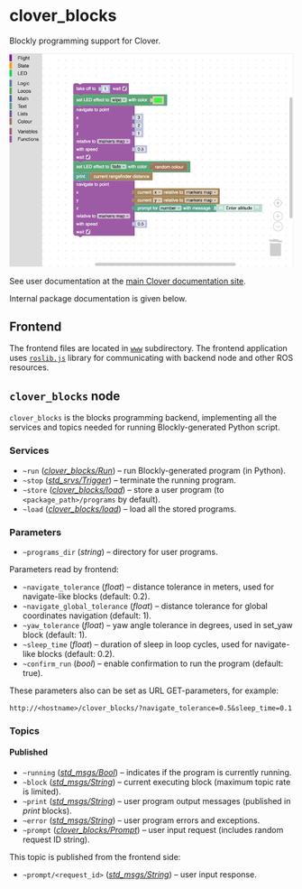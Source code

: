 # clover_blocks

Blockly programming support for Clover.

<img src="screenshot.png" width=700>

See user documentation at the [main Clover documentation site](https://clover.coex.tech/en/blocks.html).

Internal package documentation is given below.

## Frontend

The frontend files are located in [`www`](./www/) subdirectory. The frontend application uses [`roslib.js`](http://wiki.ros.org/roslibjs) library for communicating with backend node and other ROS resources.

## `clover_blocks` node

`clover_blocks` is the blocks programming backend, implementing all the services and topics needed for running Blockly-generated Python script.

### Services

* `~run` ([*clover_blocks/Run*](srv/Run.srv)) – run Blockly-generated program (in Python).
* `~stop` ([*std_srvs/Trigger*](http://docs.ros.org/noetic/api/std_srvs/html/srv/Trigger.html)) – terminate the running program.
* `~store` ([*clover_blocks/load*](srv/Store.srv)) – store a user program (to `<package_path>/programs` by default).
* `~load` ([*clover_blocks/load*](srv/Load.srv)) – load all the stored programs.

### Parameters

* `~programs_dir` (*string*) – directory for user programs.

Parameters read by frontend:

* `~navigate_tolerance` (*float*) – distance tolerance in meters, used for navigate-like blocks (default: 0.2).
* `~navigate_global_tolerance` (*float*) – distance tolerance for global coordinates navigation (default: 1).
* `~yaw_tolerance` (*float*) – yaw angle tolerance in degrees, used in set_yaw block (default: 1).
* `~sleep_time` (*float*) – duration of sleep in loop cycles, used for navigate-like blocks (default: 0.2).
* `~confirm_run` (*bool*) – enable confirmation to run the program (default: true).

These parameters also can be set as URL GET-parameters, for example:

```
http://<hostname>/clover_blocks/?navigate_tolerance=0.5&sleep_time=0.1
```

### Topics

#### Published

* `~running` ([*std_msgs/Bool*](http://docs.ros.org/noetic/api/std_msgs/html/msg/Bool.html)) – indicates if the program is currently running.
* `~block` ([*std_msgs/String*](http://docs.ros.org/noetic/api/std_msgs/html/msg/String.html)) – current executing block (maximum topic rate is limited).
* `~print` ([*std_msgs/String*](http://docs.ros.org/noetic/api/std_msgs/html/msg/String.html)) – user program output messages (published in *print* blocks).
* `~error` ([*std_msgs/String*](http://docs.ros.org/noetic/api/std_msgs/html/msg/String.html)) – user program errors and exceptions.
* `~prompt` ([*clover_blocks/Prompt*](msg/Prompt.msg)) – user input request (includes random request ID string).

This topic is published from the frontend side:

* `~prompt/<request_id>` ([*std_msgs/String*](http://docs.ros.org/noetic/api/std_msgs/html/msg/String.html)) – user input response.
